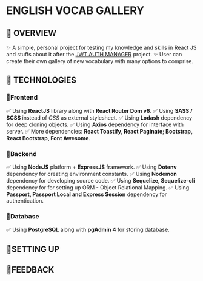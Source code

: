# ENGLISH VOCAB GALLERY
## 📌 OVERVIEW
✨ A simple, personal project for testing my knowledge and skills in React JS and stuffs about it after the [JWT AUTH MANAGER](https://github.com/thienan2003bt/JWT-Auth-Manager) project.
✨ User can create their own gallery of new vocabulary with many options to comprise.

## 📌 TECHNOLOGIES
### 📍Frontend
✅ Using **ReactJS** library along with **React Router Dom v6**.
✅ Using **SASS / SCSS** instead of *CSS* as external stylesheet.
✅ Using **Lodash** dependency for deep cloning objects.
✅ Using **Axios** dependency for interface with server.
✅ More dependencies:  **React Toastify, React Paginate; Bootstrap, React Bootstrap, Font Awesome**.

### 📍Backend
✅ Using **NodeJS** platform + **ExpressJS** framework.
✅ Using **Dotenv** dependency for creating environment constants.
✅ Using **Nodemon** dependency for developing source code.
✅ Using **Sequelize, Sequelize-cli** dependency for for setting up ORM - Object Relational Mapping.
✅ Using **Passport, Passport Local and Express Session** dependency for authentication.


### 📍Database
✅ Using **PostgreSQL** along with **pgAdmin 4** for storing database.

## 📌SETTING UP

## 📌FEEDBACK

